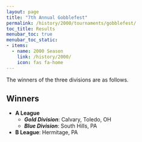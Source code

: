 ```yaml
---
layout: page
title: "7th Annual Gobblefest"
permalink: /history/2000/tournaments/gobblefest/
toc_title: Results
menubar_toc: true
menubar_toc_static:
- items:
  - name: 2000 Season
    link: /history/2000/
    icon: fas fa-home
---
```


The winners of the three divisions are as follows.

## Winners

* **A League**
  * ***Gold Division***: Calvary, Toledo, OH
  * ***Blue Division***: South Hills, PA
* **B League**: Hermitage, PA
